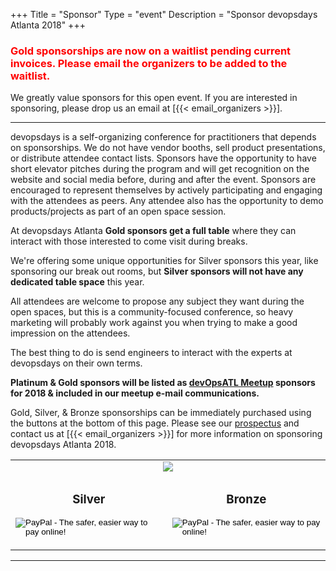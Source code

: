 +++
Title = "Sponsor"
Type = "event"
Description = "Sponsor devopsdays Atlanta 2018"
+++

<h3 style="color:red">Gold sponsorships are now on a waitlist pending current invoices. Please email the organizers to be added to the waitlist.</h3>
We greatly value sponsors for this open event.  If you are interested in sponsoring, please drop us an email at [{{< email_organizers >}}].

<hr>
devopsdays is a self-organizing conference for practitioners that depends on sponsorships. We do not have vendor booths, sell product presentations, or distribute attendee contact lists. Sponsors have the opportunity to have short elevator pitches during the program and will get recognition on the website and social media before, during and after the event. Sponsors are encouraged to represent themselves by actively participating and engaging with the attendees as peers. Any attendee also has the opportunity to demo products/projects as part of an open space session.
<p>
At devopsdays Atlanta <strong>Gold sponsors get a full table</strong> where they can interact with those interested to come visit during breaks.
<p>
We're offering some unique opportunities for Silver sponsors this year, like sponsoring our break out rooms, but <strong>Silver sponsors will not have any dedicated table space</strong> this year.
<p>
All attendees are welcome to propose any subject they want during the open spaces, but this is a community-focused conference, so heavy marketing will probably work against you when trying to make a good impression on the attendees.
<p>
The best thing to do is send engineers to interact with the experts at devopsdays on their own terms.
<p>
<strong>Platinum &amp; Gold sponsors will be listed as <a href="https://www.meetup.com/DevOpsATL/">devOpsATL Meetup</a> sponsors for 2018 &amp; included in our meetup e-mail communications.</strong>
<p>Gold, Silver, &amp; Bronze sponsorships can be immediately purchased using the buttons at the bottom of this page. Please see our <a href="https://assets.devopsdays.org/events/2018/atlanta/devopsdays-atlanta-2018-prospectus.pdf">prospectus</a> and contact us at [{{< email_organizers >}}] for more information on sponsoring devopsdays Atlanta 2018.
<table style="text-align:center">
<tr>
<td colspan="3">
<img src="https://assets.devopsdays.org/events/2018/atlanta/atlanta-2018-sponsor-table.png" />
</td>
</tr>
<tr>
<td>
<h3>Silver</h3>
<form action="https://www.paypal.com/cgi-bin/webscr" method="post" target="_top">
<input type="hidden" name="cmd" value="_s-xclick">
<input type="hidden" name="hosted_button_id" value="SANTAA77C2SRJ">
<input type="image" src="https://www.paypalobjects.com/en_US/i/btn/btn_paynowCC_LG.gif" border="0" name="submit" alt="PayPal - The safer, easier way to pay online!">
<img alt="" border="0" src="https://www.paypalobjects.com/en_US/i/scr/pixel.gif" width="1" height="1">
</form>
</td>
<td>
<h3>Bronze</h3>
<form action="https://www.paypal.com/cgi-bin/webscr" method="post" target="_top">
<input type="hidden" name="cmd" value="_s-xclick">
<input type="hidden" name="hosted_button_id" value="T9ZE3BYK6GBGS">
<input type="image" src="https://www.paypalobjects.com/en_US/i/btn/btn_paynowCC_LG.gif" border="0" name="submit" alt="PayPal - The safer, easier way to pay online!">
<img alt="" border="0" src="https://www.paypalobjects.com/en_US/i/scr/pixel.gif" width="1" height="1">
</form>
</td>
</tr>
</table>
<hr/>
